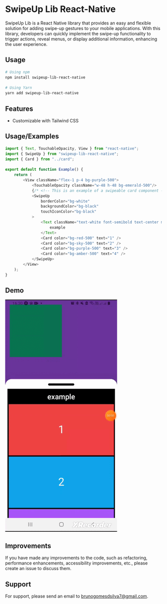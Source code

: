 # SwipeUp Lib React-Native

SwipeUp Lib is a React Native library that provides an easy and flexible solution for adding swipe-up gestures to your mobile applications. With this library, developers can quickly implement the swipe-up functionality to trigger actions, reveal menus, or display additional information, enhancing the user experience.

## Usage

```bash
# Using npm
npm install swipeup-lib-react-native

# Using Yarn
yarn add swipeup-lib-react-native
```

## Features

- Customizable with Tailwind CSS

## Usage/Examples

```javascript
import { Text, TouchableOpacity, View } from "react-native";
import { SwipeUp } from "swipeup-lib-react-native";
import { Card } from "../card";

export default function Example() {
    return (
        <View className="flex-1 p-4 bg-purple-500">
            <TouchableOpacity className="w-48 h-48 bg-emerald-500"/>
            {/* <!-- This is an example of a swipeable card component --> */}
            <SwipeUp
                borderColor="bg-white"
                backgroundColor="bg-black"
                touchIconColor="bg-black"
            >
                <Text className="text-white font-semibold text-center my-2 text-2xl">
                    example
                </Text>
                <Card color="bg-red-500" text="1" />
                <Card color="bg-sky-500" text="2" />
                <Card color="bg-purple-500" text="3" />
                <Card color="bg-amber-500" text="4" />
            </SwipeUp>
        </View>
    );
}
```


## Demo

![Texto Alternativo](./assets/example.gif)


## Improvements

If you have made any improvements to the code, such as refactoring, performance enhancements, accessibility improvements, etc., please create an issue to discuss them.


## Support

For support, please send an email to brunogomesdsilva7@gmail.com.
